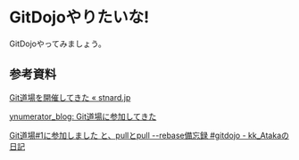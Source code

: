 GitDojoやりたいな!
====
GitDojoやってみましょう。

参考資料
----
[Git道場を開催してきた &laquo; stnard.jp](http://stnard.jp/2012/04/23/586/)

[ynumerator_blog: Git道場に参加してきた](http://ynumerator.blogspot.jp/2012/04/git.html)

[Git道場#1に参加しました と、pullとpull --rebase備忘録 #gitdojo - kk_Atakaの日記](http://d.hatena.ne.jp/kk_Ataka/20120422/1335108555)
